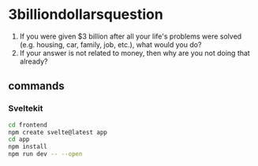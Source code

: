 # 3billiondollarsquestion

1. If you were given $3 billion after all your life's problems were solved (e.g. housing, car, family, job, etc.), what would you do?
2. If your answer is not related to money, then why are you not doing that already?

## commands

### Sveltekit

```bash
cd frontend
npm create svelte@latest app
cd app
npm install
npm run dev -- --open
```
